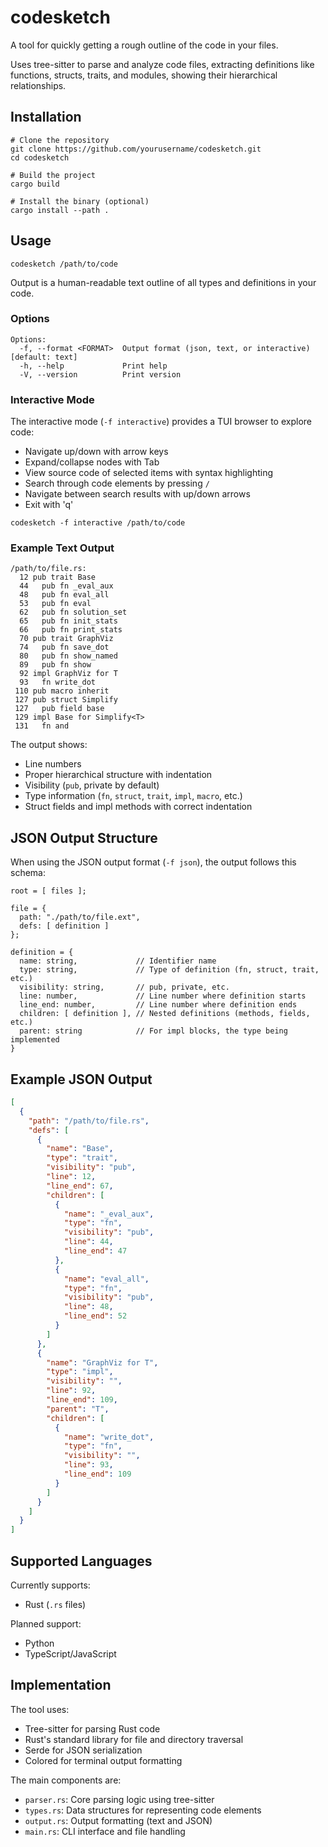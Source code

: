 # codesketch

A tool for quickly getting a rough outline of the code in your files.

Uses tree-sitter to parse and analyze code files, extracting definitions like functions, structs, traits, and modules, showing their hierarchical relationships.

## Installation

```
# Clone the repository
git clone https://github.com/yourusername/codesketch.git
cd codesketch

# Build the project
cargo build

# Install the binary (optional)
cargo install --path .
```

## Usage

```
codesketch /path/to/code
```

Output is a human-readable text outline of all types and definitions in your code.

### Options

```
Options:
  -f, --format <FORMAT>  Output format (json, text, or interactive) [default: text]
  -h, --help             Print help
  -V, --version          Print version
```

### Interactive Mode

The interactive mode (`-f interactive`) provides a TUI browser to explore code:

- Navigate up/down with arrow keys
- Expand/collapse nodes with Tab
- View source code of selected items with syntax highlighting
- Search through code elements by pressing `/`
- Navigate between search results with up/down arrows
- Exit with 'q'

```
codesketch -f interactive /path/to/code
```

### Example Text Output

```
/path/to/file.rs:
  12 pub trait Base
  44   pub fn _eval_aux
  48   pub fn eval_all
  53   pub fn eval
  62   pub fn solution_set
  65   pub fn init_stats
  66   pub fn print_stats
  70 pub trait GraphViz
  74   pub fn save_dot
  80   pub fn show_named
  89   pub fn show
  92 impl GraphViz for T
  93   fn write_dot
 110 pub macro inherit
 127 pub struct Simplify
 127   pub field base
 129 impl Base for Simplify<T>
 131   fn and
```

The output shows:
- Line numbers
- Proper hierarchical structure with indentation
- Visibility (`pub`, private by default)
- Type information (`fn`, `struct`, `trait`, `impl`, `macro`, etc.)
- Struct fields and impl methods with correct indentation

## JSON Output Structure

When using the JSON output format (`-f json`), the output follows this schema:

```
root = [ files ];

file = {
  path: "./path/to/file.ext",
  defs: [ definition ]
};

definition = {
  name: string,             // Identifier name
  type: string,             // Type of definition (fn, struct, trait, etc.)
  visibility: string,       // pub, private, etc.
  line: number,             // Line number where definition starts
  line_end: number,         // Line number where definition ends
  children: [ definition ], // Nested definitions (methods, fields, etc.)
  parent: string            // For impl blocks, the type being implemented
}
```

## Example JSON Output

```json
[
  {
    "path": "/path/to/file.rs",
    "defs": [
      {
        "name": "Base",
        "type": "trait",
        "visibility": "pub",
        "line": 12,
        "line_end": 67,
        "children": [
          {
            "name": "_eval_aux",
            "type": "fn",
            "visibility": "pub",
            "line": 44,
            "line_end": 47
          },
          {
            "name": "eval_all",
            "type": "fn",
            "visibility": "pub",
            "line": 48,
            "line_end": 52
          }
        ]
      },
      {
        "name": "GraphViz for T",
        "type": "impl",
        "visibility": "",
        "line": 92,
        "line_end": 109,
        "parent": "T",
        "children": [
          {
            "name": "write_dot",
            "type": "fn",
            "visibility": "",
            "line": 93,
            "line_end": 109
          }
        ]
      }
    ]
  }
]
```

## Supported Languages

Currently supports:
- Rust (`.rs` files)

Planned support:
- Python
- TypeScript/JavaScript

## Implementation

The tool uses:
- Tree-sitter for parsing Rust code
- Rust's standard library for file and directory traversal
- Serde for JSON serialization
- Colored for terminal output formatting

The main components are:
- `parser.rs`: Core parsing logic using tree-sitter 
- `types.rs`: Data structures for representing code elements
- `output.rs`: Output formatting (text and JSON)
- `main.rs`: CLI interface and file handling